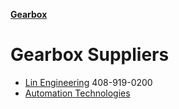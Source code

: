 [**Gearbox**](https://en.wikipedia.org/wiki/Transmission_(mechanics))

# Gearbox Suppliers
* [Lin Engineering](http://www.linengineering.com/gearheads/) 408-919-0200
* [Automation Technologies](http://www.automationtechnologiesinc.com/products-page/cnc-gear-box)